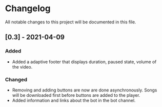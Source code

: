 # Changelog
All notable changes to this project will be documented in this file.

## [0.3] - 2021-04-09
### Added
- Added a adaptive footer that displays duration, paused state, volume of the video.

### Changed
- Removing and adding buttons are now are done asynchronously. Songs will be downloaded first before buttons are added to the player.
- Added information and links about the bot in the bot channel. 